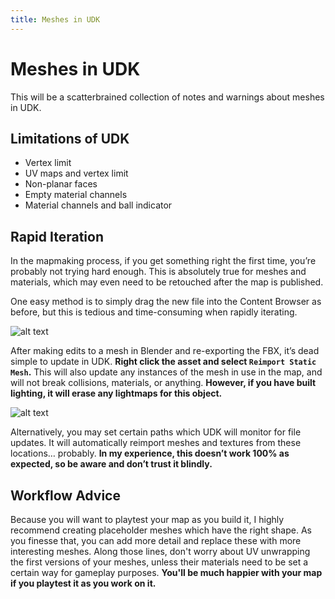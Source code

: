 ```yaml
---
title: Meshes in UDK
---
```

# Meshes in UDK <Badge text="not finished" type="warning"/>

This will be a scatterbrained collection of notes and warnings about meshes in UDK.

## Limitations of UDK <Badge text="not finished" type="warning"/>

* Vertex limit
* UV maps and vertex limit
* Non-planar faces
* Empty material channels
* Material channels and ball indicator

## Rapid Iteration

In the mapmaking process, if you get something right the first time, you’re probably not trying hard enough. This is absolutely true for meshes and materials, which may even need to be retouched after the map is published.

One easy method is to simply drag the new file into the Content Browser as before, but this is tedious and time-consuming when rapidly iterating.

![alt text](/images/udk/advanced/image35.png "A very 'handy' tool")

After making edits to a mesh in Blender and re-exporting the FBX, it’s dead simple to update in UDK. **Right click the asset and select `Reimport Static Mesh`.** This will also update any instances of the mesh in use in the map, and will not break collisions, materials, or anything. **However, if you have built lighting, it will erase any lightmaps for this object.**

![alt text](/images/udk/advanced/image32.png "'Truly Automatic'")

Alternatively, you may set certain paths which UDK will monitor for file updates. It will automatically reimport meshes and textures from these locations… probably. **In my experience, this doesn’t work 100% as expected, so be aware and don’t trust it blindly.**

## Workflow Advice

Because you will want to playtest your map as you build it, I highly recommend creating placeholder meshes which have the right shape. As you finesse that, you can add more detail and replace these with more interesting meshes. Along those lines, don't worry about UV unwrapping the first versions of your meshes, unless their materials need to be set a certain way for gameplay purposes. **You'll be much happier with your map if you playtest it as you work on it.**

